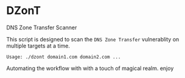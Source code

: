 # DZonT
DNS Zone Transfer Scanner

This script is designed to scan the `DNS Zone Transfer` vulnerablity on multiple targets at a time. 
````
Usage: ./dzont domain1.com domain2.com ...
````
Automating the workflow with with a touch of magical realm. enjoy
